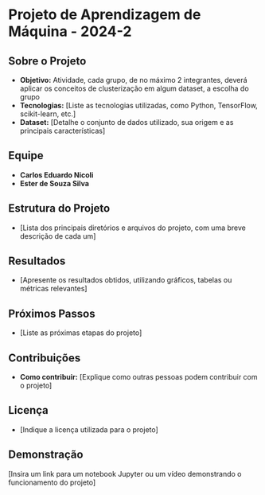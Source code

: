 # Projeto de Aprendizagem de Máquina - 2024-2

## Sobre o Projeto
* **Objetivo:** Atividade, cada grupo, de no máximo 2 integrantes, deverá aplicar os conceitos de clusterização
em algum dataset, a escolha do grupo
* **Tecnologias:** [Liste as tecnologias utilizadas, como Python, TensorFlow, scikit-learn, etc.]
* **Dataset:** [Detalhe o conjunto de dados utilizado, sua origem e as principais características]

## Equipe
* **Carlos Eduardo Nicoli**
* **Ester de Souza Silva**

## Estrutura do Projeto
* [Lista dos principais diretórios e arquivos do projeto, com uma breve descrição de cada um]

## Resultados
* [Apresente os resultados obtidos, utilizando gráficos, tabelas ou métricas relevantes]

## Próximos Passos
* [Liste as próximas etapas do projeto]

## Contribuições
* **Como contribuir:** [Explique como outras pessoas podem contribuir com o projeto]

## Licença
* [Indique a licença utilizada para o projeto]

## Demonstração
[Insira um link para um notebook Jupyter ou um vídeo demonstrando o funcionamento do projeto]
